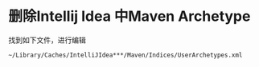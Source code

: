 # 删除Intellij Idea 中Maven Archetype
找到如下文件，进行编辑

	~/Library/Caches/IntelliJIdea***/Maven/Indices/UserArchetypes.xml